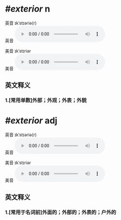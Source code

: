 # ***\#exterior*** n
英音 ɪkˈstɪəriə(r)  
英音
<audio src="./media/exterior1_AAC.aac" controls="controls"></audio>

美音 ɪkˈstɪriər  
美音
<audio src="./media/exterior2_AAC.aac" controls="controls"></audio>



  

英文释义
---
### 1.**[常用单数]外部；外观；外表；外貌**  


# ***\#exterior*** adj
英音 ɪkˈstɪəriə(r)  
英音
<audio src="./media/exterior1_AAC.aac" controls="controls"></audio>

美音 ɪkˈstɪriər  
美音
<audio src="./media/exterior2_AAC.aac" controls="controls"></audio>



  

英文释义
---
### 1.**[常用于名词前]外面的；外部的；外表的；户外的**  


